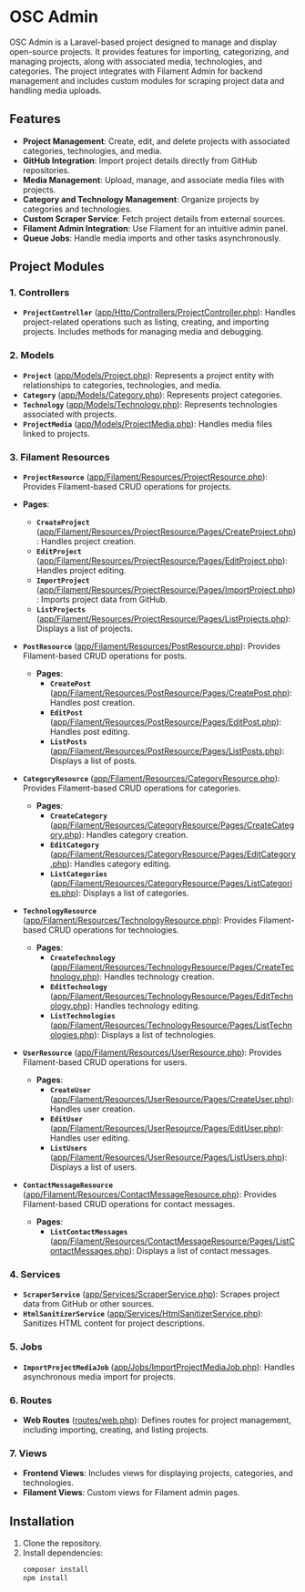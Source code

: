 # OSC Admin

OSC Admin is a Laravel-based project designed to manage and display open-source projects. It provides features for importing, categorizing, and managing projects, along with associated media, technologies, and categories. The project integrates with Filament Admin for backend management and includes custom modules for scraping project data and handling media uploads.

## Features

- **Project Management**: Create, edit, and delete projects with associated categories, technologies, and media.
- **GitHub Integration**: Import project details directly from GitHub repositories.
- **Media Management**: Upload, manage, and associate media files with projects.
- **Category and Technology Management**: Organize projects by categories and technologies.
- **Custom Scraper Service**: Fetch project details from external sources.
- **Filament Admin Integration**: Use Filament for an intuitive admin panel.
- **Queue Jobs**: Handle media imports and other tasks asynchronously.

## Project Modules

### 1. **Controllers**
   - **`ProjectController`** ([app/Http/Controllers/ProjectController.php](app/Http/Controllers/ProjectController.php)): Handles project-related operations such as listing, creating, and importing projects. Includes methods for managing media and debugging.

### 2. **Models**
   - **`Project`** ([app/Models/Project.php](app/Models/Project.php)): Represents a project entity with relationships to categories, technologies, and media.
   - **`Category`** ([app/Models/Category.php](app/Models/Category.php)): Represents project categories.
   - **`Technology`** ([app/Models/Technology.php](app/Models/Technology.php)): Represents technologies associated with projects.
   - **`ProjectMedia`** ([app/Models/ProjectMedia.php](app/Models/ProjectMedia.php)): Handles media files linked to projects.

### 3. **Filament Resources**
   - **`ProjectResource`** ([app/Filament/Resources/ProjectResource.php](app/Filament/Resources/ProjectResource.php)): Provides Filament-based CRUD operations for projects.
   - **Pages**:
     - **`CreateProject`** ([app/Filament/Resources/ProjectResource/Pages/CreateProject.php](app/Filament/Resources/ProjectResource/Pages/CreateProject.php)): Handles project creation.
     - **`EditProject`** ([app/Filament/Resources/ProjectResource/Pages/EditProject.php](app/Filament/Resources/ProjectResource/Pages/EditProject.php)): Handles project editing.
     - **`ImportProject`** ([app/Filament/Resources/ProjectResource/Pages/ImportProject.php](app/Filament/Resources/ProjectResource/Pages/ImportProject.php)): Imports project data from GitHub.
     - **`ListProjects`** ([app/Filament/Resources/ProjectResource/Pages/ListProjects.php](app/Filament/Resources/ProjectResource/Pages/ListProjects.php)): Displays a list of projects.
- **`PostResource`** ([app/Filament/Resources/PostResource.php](app/Filament/Resources/PostResource.php)): Provides Filament-based CRUD operations for posts.  
  - **Pages**:  
    - **`CreatePost`** ([app/Filament/Resources/PostResource/Pages/CreatePost.php](app/Filament/Resources/PostResource/Pages/CreatePost.php)): Handles post creation.  
    - **`EditPost`** ([app/Filament/Resources/PostResource/Pages/EditPost.php](app/Filament/Resources/PostResource/Pages/EditPost.php)): Handles post editing.  
    - **`ListPosts`** ([app/Filament/Resources/PostResource/Pages/ListPosts.php](app/Filament/Resources/PostResource/Pages/ListPosts.php)): Displays a list of posts.

- **`CategoryResource`** ([app/Filament/Resources/CategoryResource.php](app/Filament/Resources/CategoryResource.php)): Provides Filament-based CRUD operations for categories.  
  - **Pages**:  
    - **`CreateCategory`** ([app/Filament/Resources/CategoryResource/Pages/CreateCategory.php](app/Filament/Resources/CategoryResource/Pages/CreateCategory.php)): Handles category creation.  
    - **`EditCategory`** ([app/Filament/Resources/CategoryResource/Pages/EditCategory.php](app/Filament/Resources/CategoryResource/Pages/EditCategory.php)): Handles category editing.  
    - **`ListCategories`** ([app/Filament/Resources/CategoryResource/Pages/ListCategories.php](app/Filament/Resources/CategoryResource/Pages/ListCategories.php)): Displays a list of categories.

- **`TechnologyResource`** ([app/Filament/Resources/TechnologyResource.php](app/Filament/Resources/TechnologyResource.php)): Provides Filament-based CRUD operations for technologies.  
  - **Pages**:  
    - **`CreateTechnology`** ([app/Filament/Resources/TechnologyResource/Pages/CreateTechnology.php](app/Filament/Resources/TechnologyResource/Pages/CreateTechnology.php)): Handles technology creation.  
    - **`EditTechnology`** ([app/Filament/Resources/TechnologyResource/Pages/EditTechnology.php](app/Filament/Resources/TechnologyResource/Pages/EditTechnology.php)): Handles technology editing.  
    - **`ListTechnologies`** ([app/Filament/Resources/TechnologyResource/Pages/ListTechnologies.php](app/Filament/Resources/TechnologyResource/Pages/ListTechnologies.php)): Displays a list of technologies.

- **`UserResource`** ([app/Filament/Resources/UserResource.php](app/Filament/Resources/UserResource.php)): Provides Filament-based CRUD operations for users.  
  - **Pages**:  
    - **`CreateUser`** ([app/Filament/Resources/UserResource/Pages/CreateUser.php](app/Filament/Resources/UserResource/Pages/CreateUser.php)): Handles user creation.  
    - **`EditUser`** ([app/Filament/Resources/UserResource/Pages/EditUser.php](app/Filament/Resources/UserResource/Pages/EditUser.php)): Handles user editing.  
    - **`ListUsers`** ([app/Filament/Resources/UserResource/Pages/ListUsers.php](app/Filament/Resources/UserResource/Pages/ListUsers.php)): Displays a list of users.

- **`ContactMessageResource`** ([app/Filament/Resources/ContactMessageResource.php](app/Filament/Resources/ContactMessageResource.php)): Provides Filament-based CRUD operations for contact messages.  
  - **Pages**:  
    - **`ListContactMessages`** ([app/Filament/Resources/ContactMessageResource/Pages/ListContactMessages.php](app/Filament/Resources/ContactMessageResource/Pages/ListContactMessages.php)): Displays a list of contact messages.


### 4. **Services**
   - **`ScraperService`** ([app/Services/ScraperService.php](app/Services/ScraperService.php)): Scrapes project data from GitHub or other sources.
   - **`HtmlSanitizerService`** ([app/Services/HtmlSanitizerService.php](app/Services/HtmlSanitizerService.php)): Sanitizes HTML content for project descriptions.

### 5. **Jobs**
   - **`ImportProjectMediaJob`** ([app/Jobs/ImportProjectMediaJob.php](app/Jobs/ImportProjectMediaJob.php)): Handles asynchronous media import for projects.

### 6. **Routes**
   - **Web Routes** ([routes/web.php](routes/web.php)): Defines routes for project management, including importing, creating, and listing projects.

### 7. **Views**
   - **Frontend Views**: Includes views for displaying projects, categories, and technologies.
   - **Filament Views**: Custom views for Filament admin pages.

## Installation

1. Clone the repository.
2. Install dependencies:
   ```bash
   composer install
   npm install

